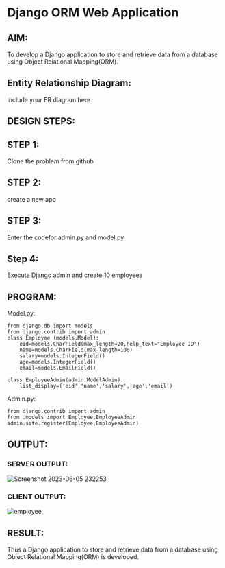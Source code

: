 # Django ORM Web Application

## AIM:

To develop a Django application to store and retrieve data from a database using Object Relational Mapping(ORM).

## Entity Relationship Diagram:

Include your ER diagram here

## DESIGN STEPS:

## STEP 1:

Clone the problem from github

## STEP 2:

create a new app

## STEP 3:

Enter the codefor admin.py and model.py

## Step 4:

Execute Django admin and create 10 employees

## PROGRAM:

Model.py:

```
from django.db import models
from django.contrib import admin
class Employee (models.Model):
    eid=models.CharField(max_length=20,help_text="Employee ID")
    name=models.CharField(max_length=100)
    salary=models.IntegerField()
    age=models.IntegerField()
    email=models.EmailField()

class EmployeeAdmin(admin.ModelAdmin):
    list_display=('eid','name','salary','age','email')  
```

Admin.py:

```
from django.contrib import admin
from .models import Employee,EmployeeAdmin
admin.site.register(Employee,EmployeeAdmin)
```

## OUTPUT:

### SERVER OUTPUT:

![Screenshot 2023-06-05 232253](https://github.com/Abrinnisha6/django-orm-app/assets/118889454/2194097f-82b1-48f0-a350-8c0c9feff118)

### CLIENT OUTPUT:

![employee](https://user-images.githubusercontent.com/118889454/230270948-855713f5-15dd-4431-94b4-f5aeef00efce.png)

## RESULT:

Thus a Django application to store and retrieve data from a database using Object Relational Mapping(ORM) is developed.
